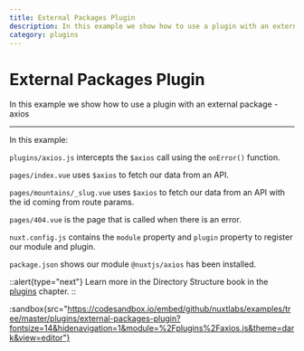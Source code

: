 ```yaml
---
title: External Packages Plugin
description: In this example we show how to use a plugin with an external package - axios
category: plugins
---
```

# External Packages Plugin

In this example we show how to use a plugin with an external package - axios

---

In this example:

`plugins/axios.js` intercepts the `$axios` call using the `onError()` function.

`pages/index.vue` uses `$axios` to fetch our data from an API.

`pages/mountains/_slug.vue` uses `$axios` to fetch our data from an API with the id coming from route params.

`pages/404.vue` is the page that is called when there is an error.

`nuxt.config.js` contains the `module` property and `plugin` property to register our module and plugin.

`package.json` shows our module `@nuxtjs/axios` has been installed.

::alert{type="next"}
Learn more in the Directory Structure book in the [plugins](/docs/directory-structure/plugins#external-packages) chapter.
::

:sandbox{src="https://codesandbox.io/embed/github/nuxtlabs/examples/tree/master/plugins/external-packages-plugin?fontsize=14&hidenavigation=1&module=%2Fplugins%2Faxios.js&theme=dark&view=editor"}
